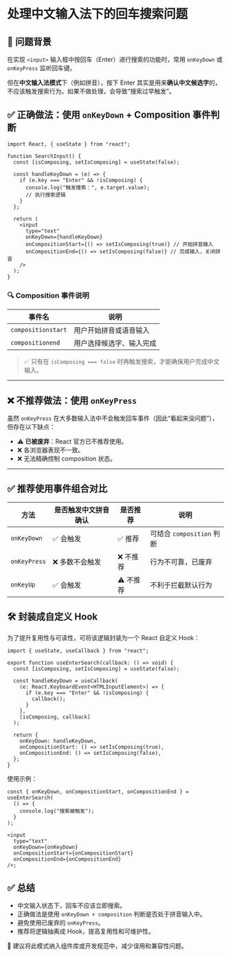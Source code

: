 # 处理中文输入法下的回车搜索问题

## 📌 问题背景

在实现 `<input>` 输入框中按回车（Enter）进行搜索的功能时，常用 `onKeyDown` 或 `onKeyPress` 监听回车键。

但在**中文输入法模式**下（例如拼音），按下 Enter 其实是用来**确认中文候选字**的，不应该触发搜索行为。如果不做处理，会导致“搜索过早触发”。

## ✅ 正确做法：使用 `onKeyDown` + Composition 事件判断

```tsx
import React, { useState } from "react";

function SearchInput() {
  const [isComposing, setIsComposing] = useState(false);

  const handleKeyDown = (e) => {
    if (e.key === "Enter" && !isComposing) {
      console.log("触发搜索：", e.target.value);
      // 执行搜索逻辑
    }
  };

  return (
    <input
      type="text"
      onKeyDown={handleKeyDown}
      onCompositionStart={() => setIsComposing(true)} // 开始拼音输入
      onCompositionEnd={() => setIsComposing(false)} // 完成输入，关闭拼音
    />
  );
}
```

### 🔍 Composition 事件说明

| 事件名             | 说明                     |
| ------------------ | ------------------------ |
| `compositionstart` | 用户开始拼音或语音输入   |
| `compositionend`   | 用户选择候选字、输入完成 |

> ✅ 只有在 `isComposing === false` 时再触发搜索，才能确保用户完成中文输入。

---

## ❌ 不推荐做法：使用 `onKeyPress`

虽然 `onKeyPress` 在大多数输入法中不会触发回车事件（因此“看起来没问题”），但存在以下缺点：

- ⚠️ **已被废弃**：React 官方已不推荐使用。
- ❌ 各浏览器表现不一致。
- ❌ 无法精确控制 composition 状态。

---

## ✅ 推荐使用事件组合对比

| 方法         | 是否触发中文拼音确认 | 是否推荐  | 说明                      |
| ------------ | -------------------- | --------- | ------------------------- |
| `onKeyDown`  | ✅ 会触发            | ✅ 推荐   | 可结合 `composition` 判断 |
| `onKeyPress` | ❌ 多数不会触发      | ❌ 不推荐 | 行为不可靠，已废弃        |
| `onKeyUp`    | ✅ 会触发            | ⚠️ 不推荐 | 不利于拦截默认行为        |

## 🛠️ 封装成自定义 Hook

为了提升复用性与可读性，可将该逻辑封装为一个 React 自定义 Hook：

```tsx
import { useState, useCallback } from "react";

export function useEnterSearch(callback: () => void) {
  const [isComposing, setIsComposing] = useState(false);

  const handleKeyDown = useCallback(
    (e: React.KeyboardEvent<HTMLInputElement>) => {
      if (e.key === "Enter" && !isComposing) {
        callback();
      }
    },
    [isComposing, callback]
  );

  return {
    onKeyDown: handleKeyDown,
    onCompositionStart: () => setIsComposing(true),
    onCompositionEnd: () => setIsComposing(false),
  };
}
```

使用示例：

```tsx
const { onKeyDown, onCompositionStart, onCompositionEnd } = useEnterSearch(
  () => {
    console.log("搜索被触发");
  }
);

<input
  type="text"
  onKeyDown={onKeyDown}
  onCompositionStart={onCompositionStart}
  onCompositionEnd={onCompositionEnd}
/>;
```

## ✅ 总结

- 中文输入状态下，回车不应该立即搜索。
- 正确做法是使用 `onKeyDown + composition` 判断是否处于拼音输入中。
- 避免使用已废弃的 `onKeyPress`。
- 推荐将逻辑抽离成 Hook，提高复用性和可维护性。

📂 建议将此模式纳入组件库或开发规范中，减少误用和兼容性问题。
